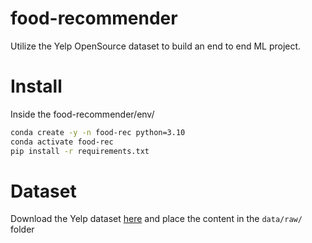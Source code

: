 # food-recommender
Utilize the Yelp OpenSource dataset to build an end to end ML project.

# Install
Inside the food-recommender/env/
```bash
conda create -y -n food-rec python=3.10
conda activate food-rec
pip install -r requirements.txt
```

# Dataset
Download the Yelp dataset [here](https://www.yelp.com/dataset)
and place the content in the ```data/raw/``` folder